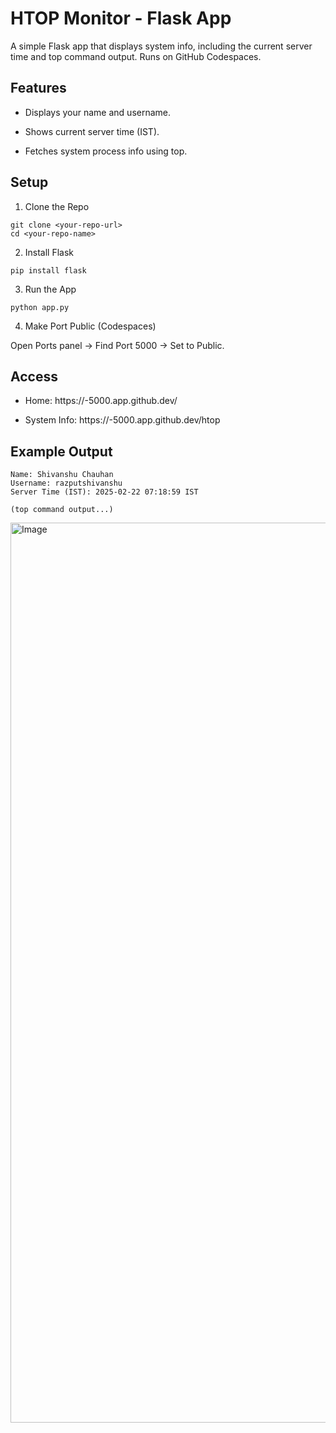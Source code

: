 # HTOP Monitor - Flask App

A simple Flask app that displays system info, including the current server time and top command output. Runs on GitHub Codespaces.

## Features

- Displays your name and username.

- Shows current server time (IST).

- Fetches system process info using top.

## Setup

1. Clone the Repo
```
git clone <your-repo-url>
cd <your-repo-name>
```
2. Install Flask
```
pip install flask
```
3. Run the App
```
python app.py
```
4. Make Port Public (Codespaces)

Open Ports panel → Find Port 5000 → Set to Public.

## Access

- Home: https://<your-codespace-name>-5000.app.github.dev/

- System Info: https://<your-codespace-name>-5000.app.github.dev/htop

## Example Output

```
Name: Shivanshu Chauhan
Username: razputshivanshu
Server Time (IST): 2025-02-22 07:18:59 IST

(top command output...)
```
<img width="1440" alt="Image" src="https://github.com/user-attachments/assets/dd03b622-a190-4daa-b773-082357a85896" />

